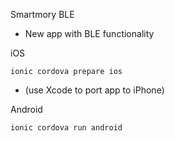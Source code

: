 Smartmory BLE

- New app with BLE functionality

iOS

	ionic cordova prepare ios

- (use Xcode to port app to iPhone)

Android
	
	ionic cordova run android


